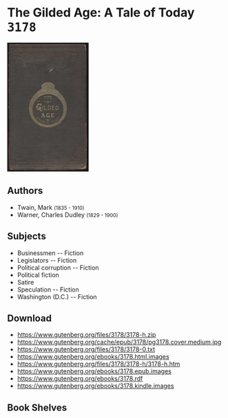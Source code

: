 # The Gilded Age: A Tale of Today <kbd>3178</kbd>

![](./cover.medium.jpg "")

## Authors


 - Twain, Mark <small>(1835 - 1910)</small>
 - Warner, Charles Dudley <small>(1829 - 1900)</small>

## Subjects


 - Businessmen -- Fiction
 - Legislators -- Fiction
 - Political corruption -- Fiction
 - Political fiction
 - Satire
 - Speculation -- Fiction
 - Washington (D.C.) -- Fiction

## Download


 - https://www.gutenberg.org/files/3178/3178-h.zip
 - https://www.gutenberg.org/cache/epub/3178/pg3178.cover.medium.jpg
 - https://www.gutenberg.org/files/3178/3178-0.txt
 - https://www.gutenberg.org/ebooks/3178.html.images
 - https://www.gutenberg.org/files/3178/3178-h/3178-h.htm
 - https://www.gutenberg.org/ebooks/3178.epub.images
 - https://www.gutenberg.org/ebooks/3178.rdf
 - https://www.gutenberg.org/ebooks/3178.kindle.images

## Book Shelves


